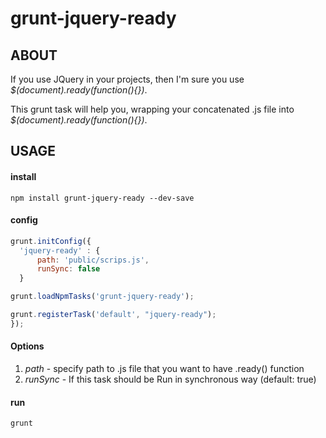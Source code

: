 # grunt-jquery-ready

## ABOUT

If you use JQuery in your projects, then I'm sure you use *$(document).ready(function(){})*.

This grunt task will help you, wrapping your concatenated .js file into *$(document).ready(function(){})*.

## USAGE

#### install
```
npm install grunt-jquery-ready --dev-save
```

#### config

```javascript
grunt.initConfig({
  'jquery-ready' : {
      path: 'public/scrips.js',
      runSync: false
  }

grunt.loadNpmTasks('grunt-jquery-ready');

grunt.registerTask('default', "jquery-ready");
});
```

#### Options

1. *path* - specify path to .js file that you want to have .ready() function
2. *runSync* - If this task should be Run in synchronous way (default: true)


#### run
``` grunt ```
